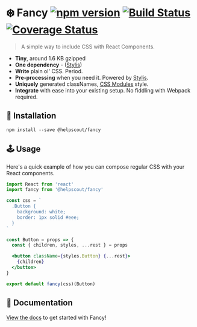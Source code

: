 # ❄️  Fancy [![npm version](https://badge.fury.io/js/%40helpscout%2Ffancy.svg)](https://badge.fury.io/js/%40helpscout%2Ffancy) [![Build Status](https://travis-ci.org/helpscout/fancy.svg?branch=master)](https://travis-ci.org/helpscout/fancy) [![Coverage Status](https://coveralls.io/repos/github/helpscout/fancy/badge.svg?branch=master)](https://coveralls.io/github/helpscout/fancy?branch=master)

> A simple way to include CSS with React Components.

* **Tiny**, around 1.6 KB gzipped
* **One dependency** - ([Stylis](https://github.com/thysultan/stylis.js))
* **Write** plain ol' CSS. Period.
* **Pre-processing** when you need it. Powered by [Stylis](https://github.com/thysultan/stylis.js).
* **Uniquely** generated classNames, [CSS Modules](https://github.com/css-modules/css-modules) style.
* **Integrate** with ease into your existing setup. No fiddling with Webpack required.


## 🔧 Installation

```
npm install --save @helpscout/fancy
```


## 🕹 Usage

Here's a quick example of how you can compose regular CSS with your React components.

```jsx
import React from 'react'
import fancy from '@helpscout/fancy'

const css = `
  .Button {
    background: white;
    border: 1px solid #eee;
  }
`

const Button = props => {
  const { children, styles, ...rest } = props

  <button className={styles.Button} {...rest}>
    {children}
  </button>
}

export default fancy(css)(Button)
```


## 📘 Documentation

[View the docs](./docs/) to get started with Fancy!
